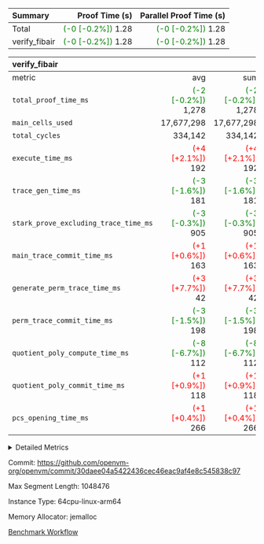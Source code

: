 | Summary | Proof Time (s) | Parallel Proof Time (s) |
|:---|---:|---:|
| Total | <span style='color: green'>(-0 [-0.2%])</span> 1.28 | <span style='color: green'>(-0 [-0.2%])</span> 1.28 |
| verify_fibair | <span style='color: green'>(-0 [-0.2%])</span> 1.28 | <span style='color: green'>(-0 [-0.2%])</span> 1.28 |


| verify_fibair |||||
|:---|---:|---:|---:|---:|
|metric|avg|sum|max|min|
| `total_proof_time_ms ` | <span style='color: green'>(-2 [-0.2%])</span> 1,278 | <span style='color: green'>(-2 [-0.2%])</span> 1,278 | <span style='color: green'>(-2 [-0.2%])</span> 1,278 | <span style='color: green'>(-2 [-0.2%])</span> 1,278 |
| `main_cells_used     ` |  17,677,298 |  17,677,298 |  17,677,298 |  17,677,298 |
| `total_cycles        ` |  334,142 |  334,142 |  334,142 |  334,142 |
| `execute_time_ms     ` | <span style='color: red'>(+4 [+2.1%])</span> 192 | <span style='color: red'>(+4 [+2.1%])</span> 192 | <span style='color: red'>(+4 [+2.1%])</span> 192 | <span style='color: red'>(+4 [+2.1%])</span> 192 |
| `trace_gen_time_ms   ` | <span style='color: green'>(-3 [-1.6%])</span> 181 | <span style='color: green'>(-3 [-1.6%])</span> 181 | <span style='color: green'>(-3 [-1.6%])</span> 181 | <span style='color: green'>(-3 [-1.6%])</span> 181 |
| `stark_prove_excluding_trace_time_ms` | <span style='color: green'>(-3 [-0.3%])</span> 905 | <span style='color: green'>(-3 [-0.3%])</span> 905 | <span style='color: green'>(-3 [-0.3%])</span> 905 | <span style='color: green'>(-3 [-0.3%])</span> 905 |
| `main_trace_commit_time_ms` | <span style='color: red'>(+1 [+0.6%])</span> 163 | <span style='color: red'>(+1 [+0.6%])</span> 163 | <span style='color: red'>(+1 [+0.6%])</span> 163 | <span style='color: red'>(+1 [+0.6%])</span> 163 |
| `generate_perm_trace_time_ms` | <span style='color: red'>(+3 [+7.7%])</span> 42 | <span style='color: red'>(+3 [+7.7%])</span> 42 | <span style='color: red'>(+3 [+7.7%])</span> 42 | <span style='color: red'>(+3 [+7.7%])</span> 42 |
| `perm_trace_commit_time_ms` | <span style='color: green'>(-3 [-1.5%])</span> 198 | <span style='color: green'>(-3 [-1.5%])</span> 198 | <span style='color: green'>(-3 [-1.5%])</span> 198 | <span style='color: green'>(-3 [-1.5%])</span> 198 |
| `quotient_poly_compute_time_ms` | <span style='color: green'>(-8 [-6.7%])</span> 112 | <span style='color: green'>(-8 [-6.7%])</span> 112 | <span style='color: green'>(-8 [-6.7%])</span> 112 | <span style='color: green'>(-8 [-6.7%])</span> 112 |
| `quotient_poly_commit_time_ms` | <span style='color: red'>(+1 [+0.9%])</span> 118 | <span style='color: red'>(+1 [+0.9%])</span> 118 | <span style='color: red'>(+1 [+0.9%])</span> 118 | <span style='color: red'>(+1 [+0.9%])</span> 118 |
| `pcs_opening_time_ms ` | <span style='color: red'>(+1 [+0.4%])</span> 266 | <span style='color: red'>(+1 [+0.4%])</span> 266 | <span style='color: red'>(+1 [+0.4%])</span> 266 | <span style='color: red'>(+1 [+0.4%])</span> 266 |



<details>
<summary>Detailed Metrics</summary>

|  | verify_program_compile_ms | total_cells | stark_prove_excluding_trace_time_ms | quotient_poly_compute_time_ms | quotient_poly_commit_time_ms | perm_trace_commit_time_ms | pcs_opening_time_ms | main_trace_commit_time_ms |
| --- | --- | --- | --- | --- | --- | --- | --- |
|  | 7 | 65,536 | 39 | 2 | 6 | 0 | 23 | 7 | 

| air_name | rows | quotient_deg | main_cols | interactions | constraints | cells |
| --- | --- | --- | --- | --- | --- | --- |
| AccessAdapterAir<2> |  | 2 |  | 5 | 12 |  | 
| AccessAdapterAir<4> |  | 2 |  | 5 | 12 |  | 
| AccessAdapterAir<8> |  | 2 |  | 5 | 12 |  | 
| FibonacciAir | 32,768 | 1 | 2 |  | 5 | 65,536 | 
| FriReducedOpeningAir |  | 2 |  | 39 | 71 |  | 
| JalRangeCheckAir |  | 2 |  | 9 | 14 |  | 
| NativePoseidon2Air<BabyBearParameters>, 1> |  | 2 |  | 136 | 572 |  | 
| PhantomAir |  | 2 |  | 3 | 5 |  | 
| ProgramAir |  | 1 |  | 1 | 4 |  | 
| VariableRangeCheckerAir |  | 1 |  | 1 | 4 |  | 
| VmAirWrapper<AluNativeAdapterAir, FieldArithmeticCoreAir> |  | 2 |  | 15 | 27 |  | 
| VmAirWrapper<BranchNativeAdapterAir, BranchEqualCoreAir<1> |  | 2 |  | 11 | 25 |  | 
| VmAirWrapper<NativeAdapterAir<2, 0>, PublicValuesCoreAir> |  | 2 |  | 11 | 29 |  | 
| VmAirWrapper<NativeLoadStoreAdapterAir<1>, NativeLoadStoreCoreAir<1> |  | 2 |  | 15 | 20 |  | 
| VmAirWrapper<NativeLoadStoreAdapterAir<4>, NativeLoadStoreCoreAir<4> |  | 2 |  | 15 | 20 |  | 
| VmAirWrapper<NativeVectorizedAdapterAir<4>, FieldExtensionCoreAir> |  | 2 |  | 15 | 27 |  | 
| VmConnectorAir |  | 2 |  | 5 | 11 |  | 
| VolatileBoundaryAir |  | 2 |  | 7 | 19 |  | 

| group | trace_gen_time_ms | total_proof_time_ms | total_cycles | total_cells | stark_prove_excluding_trace_time_ms | quotient_poly_compute_time_ms | quotient_poly_commit_time_ms | perm_trace_commit_time_ms | pcs_opening_time_ms | main_trace_commit_time_ms | main_cells_used | generate_perm_trace_time_ms | execute_time_ms |
| --- | --- | --- | --- | --- | --- | --- | --- | --- | --- | --- | --- | --- | --- |
| verify_fibair | 181 | 1,278 | 334,142 | 62,474,410 | 905 | 112 | 118 | 198 | 266 | 163 | 17,677,298 | 42 | 192 | 

| group | air_name | rows | prep_cols | perm_cols | main_cols | cells |
| --- | --- | --- | --- | --- | --- | --- |
| verify_fibair | AccessAdapterAir<2> | 131,072 |  | 16 | 11 | 3,538,944 | 
| verify_fibair | AccessAdapterAir<4> | 65,536 |  | 16 | 13 | 1,900,544 | 
| verify_fibair | AccessAdapterAir<8> | 128 |  | 16 | 17 | 4,224 | 
| verify_fibair | FriReducedOpeningAir | 2,048 |  | 84 | 27 | 227,328 | 
| verify_fibair | JalRangeCheckAir | 32,768 |  | 28 | 12 | 1,310,720 | 
| verify_fibair | NativePoseidon2Air<BabyBearParameters>, 1> | 32,768 |  | 312 | 398 | 23,265,280 | 
| verify_fibair | PhantomAir | 16,384 |  | 12 | 6 | 294,912 | 
| verify_fibair | ProgramAir | 8,192 |  | 8 | 10 | 147,456 | 
| verify_fibair | VariableRangeCheckerAir | 262,144 | 2 | 8 | 1 | 2,359,296 | 
| verify_fibair | VmAirWrapper<AluNativeAdapterAir, FieldArithmeticCoreAir> | 262,144 |  | 36 | 29 | 17,039,360 | 
| verify_fibair | VmAirWrapper<BranchNativeAdapterAir, BranchEqualCoreAir<1> | 32,768 |  | 28 | 23 | 1,671,168 | 
| verify_fibair | VmAirWrapper<NativeLoadStoreAdapterAir<1>, NativeLoadStoreCoreAir<1> | 65,536 |  | 40 | 21 | 3,997,696 | 
| verify_fibair | VmAirWrapper<NativeLoadStoreAdapterAir<4>, NativeLoadStoreCoreAir<4> | 32,768 |  | 40 | 27 | 2,195,456 | 
| verify_fibair | VmAirWrapper<NativeVectorizedAdapterAir<4>, FieldExtensionCoreAir> | 32,768 |  | 36 | 38 | 2,424,832 | 
| verify_fibair | VmConnectorAir | 2 | 1 | 16 | 5 | 42 | 
| verify_fibair | VolatileBoundaryAir | 65,536 |  | 20 | 12 | 2,097,152 | 

| group | trace_height_constraint | weighted_sum | threshold |
| --- | --- | --- | --- |
| verify_fibair | 0 | 1,085,444 | 2,013,265,921 | 
| verify_fibair | 1 | 5,411,200 | 2,013,265,921 | 
| verify_fibair | 2 | 542,722 | 2,013,265,921 | 
| verify_fibair | 3 | 5,476,612 | 2,013,265,921 | 
| verify_fibair | 4 | 65,536 | 2,013,265,921 | 
| verify_fibair | 5 | 12,851,850 | 2,013,265,921 | 

| trace_height_constraint | threshold |
| --- | --- |
| 0 | 2,013,265,921 | 

</details>


Commit: https://github.com/openvm-org/openvm/commit/30daee04a5422436cec46eac9af4e8c545838c97

Max Segment Length: 1048476

Instance Type: 64cpu-linux-arm64

Memory Allocator: jemalloc

[Benchmark Workflow](https://github.com/openvm-org/openvm/actions/runs/14674558701)
